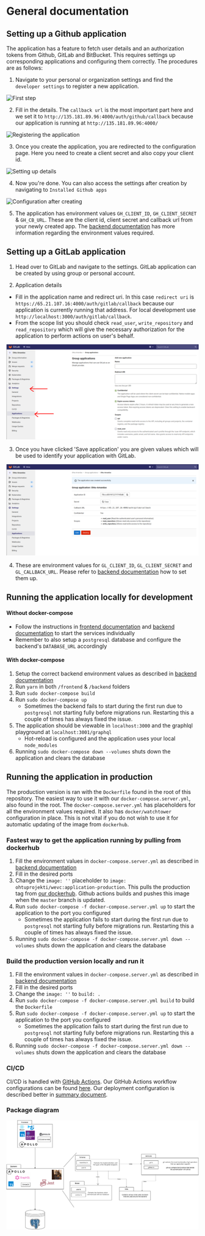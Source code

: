 # General documentation

## Setting up a Github application

The application has a feature to fetch user details and an authorization tokens from Github, GitLab and BitBucket. This requires settings up corresponding applications and configuring them correctly. The procedures are as follows:

1. Navigate to your personal or organization settings and find the `developer settings` to register a new application.

![First step](./imgs/create_app.PNG)

2. Fill in the details. The `callback url` is the most important part here and we set it to `http://135.181.89.96:4000/auth/github/callback` because our application is running at `http://135.181.89.96:4000/`

![Registering the application](./imgs/register_app.PNG)

3. Once you create the application, you are redirected to the configuration page. Here you need to create a client secret and also copy your client id.

![Setting up details](./imgs/setup_details.PNG)

4. Now you're done. You can also access the settings after creation by navigating to `Installed Github apps`

![Configuration after creating](./imgs/configuration_after_creating.PNG)

5. The application has environment values `GH_CLIENT_ID`, `GH_CLIENT_SECRET` & `GH_CB_URL`. These are the client id, client secret and callback url from your newly created app. The [backend documentation](backend.md) has more information regarding the environment values required.

## Setting up a GitLab application

1. Head over to GitLab and navigate to the settings. GitLab application can be created by using group or personal account.

2. Application details

- Fill in the application name and redirect uri. In this case `redirect uri` is `https://65.21.107.16:4000/auth/gitlab/callback` because our application is currently running that address. For local development use `http://localhost:3000/auth/gitlab/callback`.
- From the scope list you should check `read_user`, `write_repository` and `read_repository` which will give the necessary authorization for the application to perform actions on user's behalf.

![Registering the gitlab application](./imgs/create_gitlab_app.png)

3. Once you have clicked 'Save application' you are given values which will be used to identify your application with GitLab.

![Gitlab configurations](./imgs/gitlab_configurations.png)

4. These are environment values for `GL_CLIENT_ID`, `GL_CLIENT_SECRET` and `GL_CALLBACK_URL`. Please refer to [backend documentation](backend.md) how to set them up.

## Running the application locally for development

#### Without docker-compose

- Follow the instructions in [frontend documentation](frontend.md) and [backend documentation](backend.md) to start the services individually
- Remember to also setup a `postgresql` database and configure the backend's `DATABASE_URL` accordingly

#### With docker-compose

1. Setup the correct backend environment values as described in [backend documentation](backend.md)
2. Run `yarn` in both `/frontend` & `/backend` folders
3. Run `sudo docker-compose build`
4. Run `sudo docker-compose up`
   - Sometimes the backend fails to start during the first run due to `postgresql` not starting fully before migrations run. Restarting this a couple of times has always fixed the issue.
5. The application should be viewable in `localhost:3000` and the graphlql playground at `localhost:3001/graphql`
   - Hot-reload is configured and the application uses your local `node_modules`
6. Running `sudo docker-compose down --volumes` shuts down the application and clears the database

## Running the application in production

The production version is ran with the `Dockerfile` found in the root of this repository. The easiest way to use it with our `docker-compose.server.yml`, also found in the root. The `docker-compose.server.yml` has placeholders for all the environment values required. It also has `docker/watchtower` configuration in place. This is not vital if you do not wish to use it for automatic updating of the image from `dockerhub`.

### Fastest way to get the application running by pulling from dockerhub

1. Fill the environment values in `docker-compose.server.yml` as described in [backend documentation](backend.md)
2. Fill in the desired ports
3. Change the `image: ''` placeholder to `image: ohtuprojekti/wevc:application-production`. This pulls the production tag from [our dockerhub](https://hub.docker.com/r/ohtuprojekti/wevc). Github actions builds and pushes this image when the `master` branch is updated.
4. Run `sudo docker-compose -f docker-compose.server.yml up` to start the application to the port you configured
   - Sometimes the application fails to start during the first run due to `postgresql` not starting fully before migrations run. Restarting this a couple of times has always fixed the issue.
5. Running `sudo docker-compose -f docker-compose.server.yml down --volumes` shuts down the application and clears the database

### Build the production version locally and run it

1. Fill the environment values in `docker-compose.server.yml` as described in [backend documentation](backend.md)
2. Fill in the desired ports
3. Change the `image: ''` to `build: .`
4. Run `sudo docker-compose -f docker-compose.server.yml build` to build the `Dockerfile`
5. Run `sudo docker-compose -f docker-compose.server.yml up` to start the application to the port you configured
   - Sometimes the application fails to start during the first run due to `postgresql` not starting fully before migrations run. Restarting this a couple of times has always fixed the issue.
6. Running `sudo docker-compose -f docker-compose.server.yml down --volumes` shuts down the application and clears the database

### CI/CD
CI/CD is handled with [GitHub Actions](https://docs.github.com/en/free-pro-team@latest/actions). Our GitHub Actions workflow configurations can be found [here](../.github/workflows). Our deployment configuration is described better in [summary document](../documentation/summary.md#deployment-to-production).

### Package diagram

![Package diagram](./imgs/package-diagram.png)
